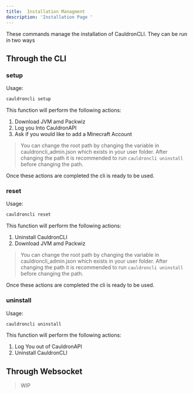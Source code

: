 ```yaml
---
title:  Installation Managment
description: 'Installation Page '
---
```


These commands manage the installation of CauldronCLI. They can be run in two ways

## Through the CLI

### setup

Usage:
```bash
cauldroncli setup
```

This function will perform the following actions:

1. Download JVM amd Packwiz
2. Log you Into CauldronAPI
3. Ask if you would like to add a Minecraft Account

> You can change the root path by changing the variable in cauldroncli_admin.json which exists in your user folder.
> After changing the path it is recommended to run `cauldroncli uninstall`  before changing the path.

Once these actions are completed the cli is ready to be used.

### reset

Usage:
```bash
cauldroncli reset
```

This function will perform the following actions:
1. Uninstall CauldronCLI
2. Download JVM amd Packwiz

> You can change the root path by changing the variable in cauldroncli_admin.json which exists in your user folder.
> After changing the path it is recommended to run `cauldroncli uninstall` before changing the path.

Once these actions are completed the cli is ready to be used.

### uninstall

Usage:
```bash
cauldroncli uninstall
```

This function will perform the following actions:

1. Log You out of CauldronAPI
2. Uninstall CauldronCLI


## Through Websocket
> WIP